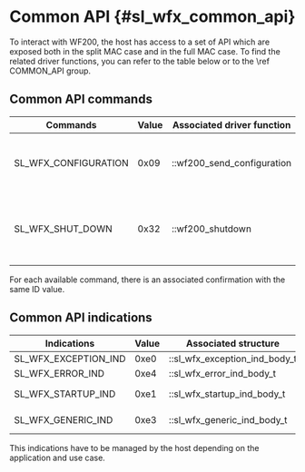Common API	{#sl_wfx_common_api}  
============

To interact with WF200, the host has access to a set of API which are exposed both in the split MAC case and in the full MAC case. To find the related driver functions, you can refer to the table below or to the \ref COMMON_API group.

## Common API commands

| Commands             | Value | Associated driver function | Description                                             |
|--------------------- |-------|----------------------------|---------------------------------------------------------|
| SL_WFX_CONFIGURATION | 0x09  | ::wf200_send_configuration | Configure the device through the \ref wf200_pds         |
| SL_WFX_SHUT_DOWN     | 0x32  | ::wf200_shutdown           | Send a request to shut down the internal power supplies |

For each available command, there is an associated confirmation with the same ID value.

## Common API indications

| Indications          | Value | Associated structure          | Description        |
| -------------------- | ----- | ----------------------------- | ------------------ |
| SL_WFX_EXCEPTION_IND | 0xe0  | ::sl_wfx_exception_ind_body_t | Exception          |
| SL_WFX_ERROR_IND     | 0xe4  | ::sl_wfx_error_ind_body_t     | Error              |
| SL_WFX_STARTUP_IND   | 0xe1  | ::sl_wfx_startup_ind_body_t   | Startup indication |
| SL_WFX_GENERIC_IND   | 0xe3  | ::sl_wfx_generic_ind_body_t   | Generic status     |

This indications have to be managed by the host depending on the application and use case.
